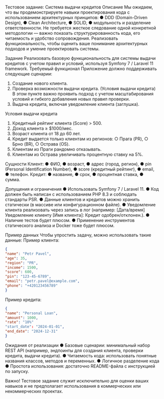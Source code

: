 Тестовое задание: Система выдачи кредитов
Описание
Мы ожидаем, что вы продемонстрируете навыки проектирования кода с
использованием архитектурных принципов:
● DDD (Domain-Driven Design),
● Clean Architecture,
● SOLID,
● модульность и разделение ответственности.
Не требуется жесткое следование одной конкретной методологии — важно показать
структурированность кода, его читаемость и удобство сопровождения.
Реализовать функциональность, чтобы оценить ваше понимание архитектурных
подходов и умение проектировать системы.

Задание
Реализовать базовую функциональность для системы выдачи кредитов с учетом
правил и условий, используя Symfony 7 / Laravel 11 framework.
Требуемый функционал
Приложение должно поддерживать следующие сценарии:
1. Создание нового клиента.
2. Проверка возможности выдачи кредита. (Условия выдачи кредита)
   В этом пункте важно проявить подход с учетом масштабирования условий
   и гибкого добавления новых правил проверки.
3. Выдача кредита, включая уведомление клиента (заглушка).

Условия выдачи кредита
1. Кредитный рейтинг клиента (Score) > 500.
2. Доход клиента ≥ $1000/мес.
3. Возраст клиента от 18 до 60 лет.
4. Кредит выдается только клиентам из регионов:
   ○ Прага (PR),
   ○ Брно (BR),
   ○ Острава (OS).
5. Клиентам из Праги рандомно отказывать.
6. Клиентам из Острава увеличивать процентную ставку на 5%.

Сущности
Клиент:
● ФИО,
● возраст,
● адрес (город, регион),
● pin (Personal Identification Number),
● score (кредитный рейтинг),
● email,
● телефон.
Кредит:
● название,
● срок,
● процентная ставка,
● сумма.

Допущения и ограничения
● Использовать Symfony 7 / Laravel 11.
● Код должен быть написан с использованием PHP 8.3 и соблюдать стандарты
PSR.
● Данные клиентов и кредитов можно хранить статически (в массиве или
конфигурационном файле).
● Уведомление клиента реализовать через запись в лог (например:
[Дата/время] Уведомление клиенту [Имя клиента]: Кредит
одобрен/отклонен.).
● Наличие тестов будет плюсом.
● Применение инструментов статического анализа и Docker тоже будет плюсом.

Пример данных
Чтобы упростить задачу, можно использовать такие данные:
Пример клиента:

```json
{
"name": "Petr Pavel",
"age": 35,
"region": "PR",
"income": 1500,
"score": 600,
"pin": "123-45-6789",
"email": "petr.pavel@example.com",
"phone": "+420123456789"
}
```

Пример кредита:
```json
{
"name": "Personal Loan",
"amount": 1000,
"rate": "10%"
"start_date": "2024-01-01",
"end_date": "2024-12-31"
}
```

Ожидания от реализации
● Базовые сценарии: минимальный набор REST API (например, эндпоинты для
создания клиента, проверки кредита, выдачи кредита).
● Читаемость кода: использовать понятные названия классов, методов и
переменных.
● Логичное разделение кода
● Простота использования: достаточно README-файла с инструкцией по
запуску.

Важно!
Тестовое задание служит исключительно для оценки ваших навыков и не предполагает
использования в коммерческих или некоммерческих проектах. 